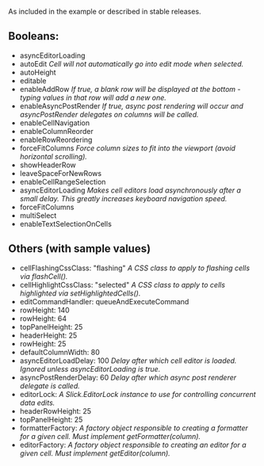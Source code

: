 As included in the example or described in stable releases.

## Booleans:
* asyncEditorLoading 
* autoEdit _Cell will not automatically go into edit mode when selected._
* autoHeight 
* editable            
* enableAddRow _If true, a blank row will be displayed at the bottom - typing values in that row will add a new one._
* enableAsyncPostRender _If true, async post rendering will occur and asyncPostRender delegates on columns will be called._
* enableCellNavigation 
* enableColumnReorder                  
* enableRowReordering 
* forceFitColumns _Force column sizes to fit into the viewport (avoid horizontal scrolling)._
* showHeaderRow
* leaveSpaceForNewRows
* enableCellRangeSelection
* asyncEditorLoading _Makes cell editors load asynchronously after a small delay. This greatly increases keyboard navigation speed._
* forceFitColumns
* multiSelect
* enableTextSelectionOnCells

## Others (with sample values)

* cellFlashingCssClass: "flashing" _A CSS class to apply to flashing cells via flashCell()._
* cellHighlightCssClass: "selected" _A CSS class to apply to cells highlighted via setHighlightedCells()._
* editCommandHandler: queueAndExecuteCommand
* rowHeight: 140
* rowHeight: 64
* topPanelHeight: 25
* headerHeight: 25
* rowHeight: 25
* defaultColumnWidth: 80
* asyncEditorLoadDelay: 100 _Delay after which cell editor is loaded. Ignored unless asyncEditorLoading is true._
* asyncPostRenderDelay: 60 _Delay after which async post renderer delegate is called._
* editorLock: _A Slick.EditorLock instance to use for controlling concurrent data edits._
* headerRowHeight: 25
* topPanelHeight: 25
* formatterFactory: _A factory object responsible to creating a formatter for a given cell. Must implement getFormatter(column)._
* editorFactory: _A factory object responsible to creating an editor for a given cell. Must implement getEditor(column)._